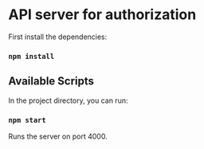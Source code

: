 # API server for authorization

First install the dependencies:

### `npm install`

## Available Scripts

In the project directory, you can run:

### `npm start`

Runs the server on port 4000.